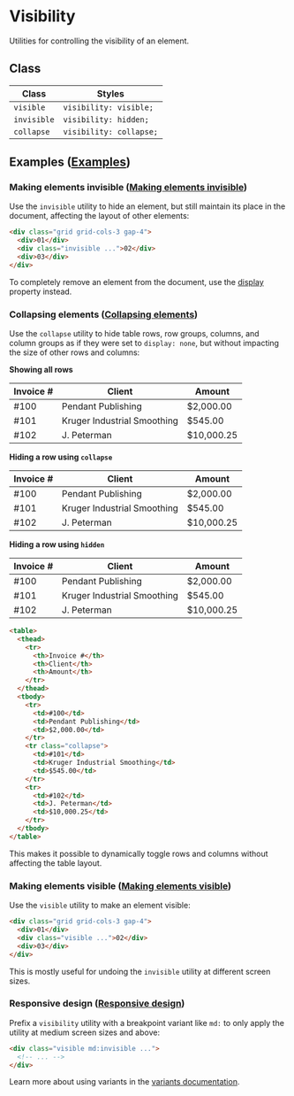 # Visibility

Utilities for controlling the visibility of an element.

## Class

| Class      | Styles                 |
|------------|------------------------|
| `visible`  | `visibility: visible;`  |
| `invisible`| `visibility: hidden;` |
| `collapse` | `visibility: collapse;`|

## Examples ([Examples](https://tailwindcss.com/docs/visibility#examples))

### Making elements invisible ([Making elements invisible](https://tailwindcss.com/docs/visibility#making-elements-invisible))

Use the `invisible` utility to hide an element, but still maintain its place in the document, affecting the layout of other elements:

```html
<div class="grid grid-cols-3 gap-4">
  <div>01</div>
  <div class="invisible ...">02</div>
  <div>03</div>
</div>
```

To completely remove an element from the document, use the [display](https://tailwindcss.com/docs/display#hidden) property instead.

### Collapsing elements ([Collapsing elements](https://tailwindcss.com/docs/visibility#collapsing-elements))

Use the `collapse` utility to hide table rows, row groups, columns, and column groups as if they were set to `display: none`, but without impacting the size of other rows and columns:

**Showing all rows**

| Invoice # | Client                     | Amount      |
|-----------|----------------------------|-------------|
| #100      | Pendant Publishing         | $2,000.00   |
| #101      | Kruger Industrial Smoothing | $545.00     |
| #102      | J. Peterman                | $10,000.25  |

**Hiding a row using `collapse`**

| Invoice # | Client                     | Amount      |
|-----------|----------------------------|-------------|
| #100      | Pendant Publishing         | $2,000.00   |
| #101      | Kruger Industrial Smoothing | $545.00     |
| #102      | J. Peterman                | $10,000.25  |

**Hiding a row using `hidden`**

| Invoice # | Client                     | Amount      |
|-----------|----------------------------|-------------|
| #100      | Pendant Publishing         | $2,000.00   |
| #101      | Kruger Industrial Smoothing | $545.00     |
| #102      | J. Peterman                | $10,000.25  |

```html
<table>
  <thead>
    <tr>
      <th>Invoice #</th>
      <th>Client</th>
      <th>Amount</th>
    </tr>
  </thead>
  <tbody>
    <tr>
      <td>#100</td>
      <td>Pendant Publishing</td>
      <td>$2,000.00</td>
    </tr>
    <tr class="collapse">
      <td>#101</td>
      <td>Kruger Industrial Smoothing</td>
      <td>$545.00</td>
    </tr>
    <tr>
      <td>#102</td>
      <td>J. Peterman</td>
      <td>$10,000.25</td>
    </tr>
  </tbody>
</table>
```

This makes it possible to dynamically toggle rows and columns without affecting the table layout.

### Making elements visible ([Making elements visible](https://tailwindcss.com/docs/visibility#making-elements-visible))

Use the `visible` utility to make an element visible:

```html
<div class="grid grid-cols-3 gap-4">
  <div>01</div>
  <div class="visible ...">02</div>
  <div>03</div>
</div>
```

This is mostly useful for undoing the `invisible` utility at different screen sizes.

### Responsive design ([Responsive design](https://tailwindcss.com/docs/visibility#responsive-design))

Prefix a `visibility` utility with a breakpoint variant like `md:` to only apply the utility at medium screen sizes and above:

```html
<div class="visible md:invisible ...">
  <!-- ... -->
</div>
```

Learn more about using variants in the [variants documentation](https://tailwindcss.com/docs/hover-focus-and-other-states).